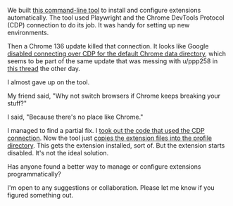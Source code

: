 We built [this command-line tool](https://github.com/8ta4/extension) to install and configure extensions automatically. The tool used Playwright and the Chrome DevTools Protocol (CDP) connection to do its job. It was handy for setting up new environments.

Then a Chrome 136 update killed that connection. It looks like Google [disabled connecting over CDP for the default Chrome data directory](https://developer.chrome.com/blog/remote-debugging-port), which seems to be part of the same update that was messing with u/ppp258 in [this thread](https://old.reddit.com/r/Playwright/comments/1kce8t3/chrome_136_broke_playwright/) the other day.

I almost gave up on the tool.

My friend said, "Why not switch browsers if Chrome keeps breaking your stuff?"

I said, "Because there's no place like Chrome."

I managed to find a partial fix. I [took out the code that used the CDP connection](https://github.com/8ta4/extension/blob/a5140b48494443a63189761f6cdfb0266ee2b27b/src/Extension.purs#L27-L67). Now the tool just [copies the extension files into the profile directory](https://github.com/8ta4/extension/blob/a5140b48494443a63189761f6cdfb0266ee2b27b/src/Extension.purs#L69-L86). This gets the extension installed, sort of. But the extension starts disabled. It's not the ideal solution.

Has anyone found a better way to manage or configure extensions programmatically?

I'm open to any suggestions or collaboration. Please let me know if you figured something out.
